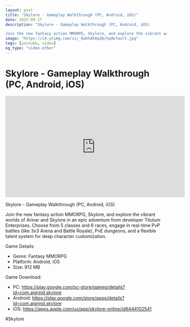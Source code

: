 ```yaml
---
layout: post
title: "Skylore - Gameplay Walkthrough (PC, Android, iOS)"
date: 2025-09-27
description: "Skylore - Gameplay Walkthrough (PC, Android, iOS)

Join the new fantasy action MMORPG, Skylore, and explore the vibrant worlds of Arinar and Skylore in ..."
image: "https://i4.ytimg.com/vi/_6whhAh8q3A/hqdefault.jpg"
tags: [youtube, video]
og_type: "video.other"
---
```


<script type="application/ld+json">
{
  "@context": "http://schema.org",
  "@type": "VideoObject",
  "name": "Skylore - Gameplay Walkthrough (PC, Android, iOS)",
  "description": "Skylore - Gameplay Walkthrough (PC, Android, iOS)\n\nJoin the new fantasy action MMORPG, Skylore, and explore the vibrant worlds of Arinar and Skylore in an epic adventure from developer Titulum Enterprises. Choose from 5 classes and 6 races, engage in real-time PvP battles (like 3v3 Arena and Battle Royale), PvE dungeons, and a flexible talent system for deep character customization.\n\nGame Details:\n\n- Genre: Fantasy MMORPG\n- Platform: Android, iOS\n- Size: 912 MB\n\nGame Download:\n\n- PC: https://play.google.com/pc-store/games/details?id=com.aigrind.skylore\n- Android: https://play.google.com/store/apps/details?id=com.aigrind.skylore\n- iOS: https://apps.apple.com/us/app/skylore-online/id6444102541\n\n#Skylore",
  "thumbnailUrl": "https://i4.ytimg.com/vi/_6whhAh8q3A/hqdefault.jpg",
  "uploadDate": "2025-09-27T15:01:04",
  "embedUrl": "https://www.youtube.com/embed/_6whhAh8q3A",
  "publisher": {
    "@type": "Person",
    "name": "Celo Zaga"
  },
  "mainEntityOfPage": {
    "@type": "WebPage",
    "@id": "https://celozaga.github.io/2025/09/27/skylore---gameplay-walkthrough-(pc,-android,-ios)-_6whhAh8q3A.html"
  },
  "duration": "PT0M0S"
}
</script>

<script type="application/ld+json">
{
  "@context": "http://schema.org",
  "@type": "BlogPosting",
  "headline": "Skylore - Gameplay Walkthrough (PC, Android, iOS)",
  "image": "https://i4.ytimg.com/vi/_6whhAh8q3A/hqdefault.jpg",
  "publisher": {
    "@type": "Person",
    "name": "Celo Zaga"
  },
  "url": "https://celozaga.github.io/2025/09/27/skylore---gameplay-walkthrough-(pc,-android,-ios)-_6whhAh8q3A.html",
  "datePublished": "2025-09-27T15:01:04",
  "dateCreated": "2025-09-27T15:01:04",
  "dateModified": "2025-09-27T15:01:04",
  "description": "Skylore - Gameplay Walkthrough (PC, Android, iOS)\n\nJoin the new fantasy action MMORPG, Skylore, and explore the vibrant worlds of Arinar and Skylore in ...",
  "author": {
    "@type": "Person",
    "name": "Celo Zaga"
  },
  "mainEntityOfPage": {
    "@type": "WebPage",
    "@id": "https://celozaga.github.io/2025/09/27/skylore---gameplay-walkthrough-(pc,-android,-ios)-_6whhAh8q3A.html"
  }
}
</script>

<h1 class="youtube-post-title">Skylore - Gameplay Walkthrough (PC, Android, iOS)</h1>

<iframe width="560" height="315" src="https://www.youtube.com/embed/_6whhAh8q3A" class="youtube-post-embed" frameborder="0" allowfullscreen></iframe>

<p class="youtube-post-description">Skylore - Gameplay Walkthrough (PC, Android, iOS)

Join the new fantasy action MMORPG, Skylore, and explore the vibrant worlds of Arinar and Skylore in an epic adventure from developer Titulum Enterprises. Choose from 5 classes and 6 races, engage in real-time PvP battles (like 3v3 Arena and Battle Royale), PvE dungeons, and a flexible talent system for deep character customization.

Game Details:

- Genre: Fantasy MMORPG
- Platform: Android, iOS
- Size: 912 MB

Game Download:

- PC: https://play.google.com/pc-store/games/details?id=com.aigrind.skylore
- Android: https://play.google.com/store/apps/details?id=com.aigrind.skylore
- iOS: https://apps.apple.com/us/app/skylore-online/id6444102541

#Skylore</p>
